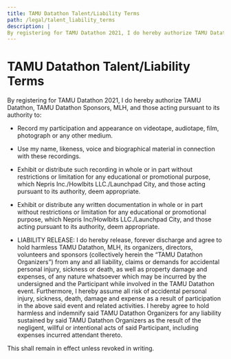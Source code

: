 ```yaml
---
title: TAMU Datathon Talent/Liability Terms
path: /legal/talent_liability_terms
description: |
By registering for TAMU Datathon 2021, I do hereby authorize TAMU Datathon, TAMU Datathon Sponsors, MLH to...
---
```


# TAMU Datathon Talent/Liability Terms

By registering for TAMU Datathon 2021, I do hereby authorize TAMU Datathon, TAMU Datathon Sponsors, MLH, and those acting pursuant to its authority to:

* Record my participation and appearance on videotape, audiotape, film, photograph or any other medium.

* Use my name, likeness, voice and biographical material in connection with these recordings.

* Exhibit or distribute such recording in whole or in part without restrictions or limitation for any educational or promotional purpose, which Nepris Inc./Howlbits LLC./Launchpad City, and those acting pursuant to its authority, deem appropriate.

* Exhibit or distribute any written documentation in whole or in part without restrictions or limitation for any educational or promotional purpose, which Nepris Inc/Howlbits LLC./Launchpad City, and those acting pursuant to its authority, deem appropriate.

* LIABILITY RELEASE: I do hereby release, forever discharge and agree to hold harmless TAMU Datathon, MLH, its organizers, directors, volunteers and sponsors (collectively herein the “TAMU Datathon Organizers”) from any and all liability, claims or demands for accidental personal injury, sickness or death, as well as property damage and expenses, of any nature whatsoever which may be incurred by the undersigned and the Participant while involved in the
TAMU Datathon event. Furthermore, I hereby assume all risk of accidental personal injury, sickness, death, damage and expense as a result of participation in the above said event and related activities. I hereby agree to hold harmless and indemnify said TAMU Datathon Organizers for any liability sustained by said TAMU Datathon Organizers as the result of the negligent, willful or intentional acts of said Participant, including expenses incurred attendant thereto.

This shall remain in effect unless revoked in writing.

